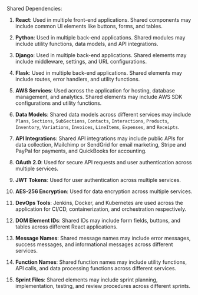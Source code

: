 Shared Dependencies:

1. **React**: Used in multiple front-end applications. Shared components may include common UI elements like buttons, forms, and tables.

2. **Python**: Used in multiple back-end applications. Shared modules may include utility functions, data models, and API integrations.

3. **Django**: Used in multiple back-end applications. Shared elements may include middleware, settings, and URL configurations.

4. **Flask**: Used in multiple back-end applications. Shared elements may include routes, error handlers, and utility functions.

5. **AWS Services**: Used across the application for hosting, database management, and analytics. Shared elements may include AWS SDK configurations and utility functions.

6. **Data Models**: Shared data models across different services may include `Plans`, `Sections`, `SubSections`, `Contacts`, `Interactions`, `Products`, `Inventory`, `Variations`, `Invoices`, `LineItems`, `Expenses`, and `Receipts`.

7. **API Integrations**: Shared API integrations may include public APIs for data collection, Mailchimp or SendGrid for email marketing, Stripe and PayPal for payments, and QuickBooks for accounting.

8. **OAuth 2.0**: Used for secure API requests and user authentication across multiple services.

9. **JWT Tokens**: Used for user authentication across multiple services.

10. **AES-256 Encryption**: Used for data encryption across multiple services.

11. **DevOps Tools**: Jenkins, Docker, and Kubernetes are used across the application for CI/CD, containerization, and orchestration respectively.

12. **DOM Element IDs**: Shared IDs may include form fields, buttons, and tables across different React applications.

13. **Message Names**: Shared message names may include error messages, success messages, and informational messages across different services.

14. **Function Names**: Shared function names may include utility functions, API calls, and data processing functions across different services.

15. **Sprint Files**: Shared elements may include sprint planning, implementation, testing, and review procedures across different sprints.